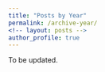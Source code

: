 ```yaml
---
title: "Posts by Year"
permalink: /archive-year/
<!-- layout: posts -->
author_profile: true
---
```

To be updated.
